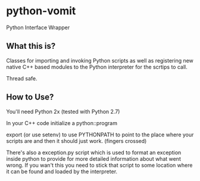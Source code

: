 # python-vomit
Python Interface Wrapper

What this is?
--------------

Classes for importing and invoking Python scripts as well as registering
new native C++ based modules to the Python interpreter for the scrtips to call.

Thread safe.


How to Use?
-----------
You'll need Python 2x (tested with Python 2.7)

In your C++ code initialize a python::program 

export (or use setenv) to use PYTHONPATH to point to the place
where your scripts are and then it should just work. (fingers crossed)

There's also a exception.py script which is used to format
an exception inside python to provide for more detailed information
about what went wrong. If you wan't this you need to stick that
script to some location where it can be found and loaded by the 
interpreter.


